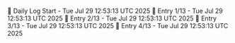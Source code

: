 📅 Daily Log Start - Tue Jul 29 12:53:13 UTC 2025
📌 Entry 1/13 - Tue Jul 29 12:53:13 UTC 2025
📌 Entry 2/13 - Tue Jul 29 12:53:13 UTC 2025
📌 Entry 3/13 - Tue Jul 29 12:53:13 UTC 2025
📌 Entry 4/13 - Tue Jul 29 12:53:13 UTC 2025
